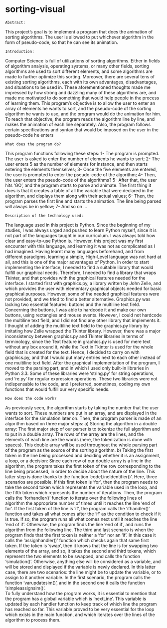 # sorting-visual

    Abstract:
This project’s goal is to implement a program that does the animation of sorting algorithms. The user is allowed to put whichever algorithm in the form of pseudo-code, so that he can see its animation.


    Introduction:
Computer Science is full of utilizations of sorting algorithms. Either in fields of algorithm analysis, operating systems, or many other fields, sorting algorithms are used to sort different elements, and some algorithms are made to further optimize this sorting. Moreover, there are several tens of existing sorting algorithms, each with its own advantages, disadvantages, and situations to be used in. These aforementioned thoughts made me impressed by how strong and dazzling many of these algorithms are, and made me motivated to do something that would help people in the process of learning them. 
This program’s objective is to allow the user to enter an array of elements he wants to sort, and the pseudo-code of the sorting algorithm he wants to use, and the program would do the animation for him. To reach that objective, the program reads the algorithm line by line, and makes the animation of each line separately. Also, the program follows certain specifications and syntax that would be imposed on the user in the pseudo-code he enters


    What does the program do?
This program functions following these steps: 
  1- The program is prompted. The user is asked to enter the number of elements he wants to sort; 
  2- The user enters 5 as the number of elements for instance, and then starts entering the elements themselves; 
  3- Once the five elements are entered, the user is prompted to enter the pseudo-code of the algorithm; 
  4- Then, the user enters the pseudo-code of the algorithms? 
  5- After that, the user hits ‘GO’, and the program starts to parse and animate. The first thing it does is that it creates a table of all the variable that were declared in the algorithm, and displays them along with their actual values; 
  6- Then, the program parses the first line and starts the animation. The line being parsed will always be in yellow; 
  7- And so on ...
  

    Description of the technology used:
The language used in this project is Python. Since the beginning of my studies, I was always urged and pushed to learn Python myself, since it is not part of the languages taught in our curriculum. I was always told how clear and easy-to-use Python is. However, this project was my first encounter with this language, and learning it was not as complicated as I had imagined. Having learnt many languages beforehand, and from different paradigms, learning a simple, High-Level language was not hard at all, and this is one of the major advantages of Python.
In order to start implementing the interface, I needed to find a suitable library that would fulfill our graphical needs. Therefore, I needed to find a library that wraps Tkinter, and that provides with the graphical features needed for the interface. I started first with graphics.py, a library written by John Zelle, and which provides the user with elementary graphical objects needed for basic graphical purposes. However, some of the needed graphical features were not provided, and we tried to find a better alternative. Graphics.py was lacking two essential features: buttons and the multiline text field. Concerning the buttons, I was able to hardcode it and make our own buttons, using rectangles and mouse events. However, I could not hardcode the multiline text field, and I did not find any other library that implements it. I thought of adding the multiline text field to the graphics.py library by imitating how Zelle wrapped the Tkinter library. However, there was a major inconsistency between graphics.py and Tkinter libraries in terms of terminology, since the Text feature in graphics.py is used for mere text without any box around it, while the Text in Tkinter is used for the whole field that is created for the text. Hence, I decided to carry on with graphics.py, and that I would put many entries next to each other instead of one multiline text field. 
After the graphical implementation of the program, I moved to the parsing part, and in which I used only built-in libraries in Python 3.3. Some of these libraries were ‘string.py’ for string operations, and ‘re.py’ for regular expression operations. These two libraries were not indispensable to the code, and I preferred, sometimes, coding my own functions that would fulfill our very specific needs.


    How does the code work?
As previously seen, the algorithm starts by taking the number that the user wants to sort. These numbers are put in an array, and are displayed in the interface for the simulation later on. Then, the program parser is made of an algorithm based on three major steps:
  a)	Storing the algorithm in a double array:
  The first major step of our parser is to tokenize the full algorithm and to put in a double array. The rows of the array are the lines, and the elements of each line are the words (here, the tokenization is done with spaces). This double array will be used throughout the whole parsing part of the program as the source of the sorting algorithm.
  b)	Taking the first token in the line being processed and deciding whether it is an assignment, a loop, or a decision:
  Since each row of our double array is a line in the algorithm, the program takes the first token of the row corresponding to the line being processed, in order to decide about the nature of the line. This latter step is done thanks to the function ‘codeLineIdentifier()’. Here, three scenarios are possible. If this first token is ‘for’, then the program needs to take the second token which represents the variable used in the loop, and the fifth token which represents the number of iterations. Then, the program calls the ‘forhandler()’ function to iterate over the following lines of algorithm the appropriate number of times until it reaches the line ‘end of for’. If the first token of the line is ‘if’, the program calls the ‘ifhandler()’ function and takes all what comes after the ‘if’ as the condition to check if it is true. If so, the program runs all what comes next until it reaches the line ‘end of if’. Otherwise, the program finds the line ‘end of if’, and runs the algorithm from the following line. The third and last scenario is when the program finds that the first token is neither a ‘for’ nor an ‘if’. In this case it calls the ‘assignhandler()’ function which checks again that same first token. If the token is ‘swap’, then it knows that the line is for swapping two elements of the array, and so, it takes the second and third tokens, which represent the two elements to be swapped, and calls the function ‘simulation()’. Otherwise, anything else will be considered as a variable, and will be stored and displayed if the variable is newly declared. In this latter case, there are two scenarios: the line might be to update the variable, or to assign to it another variable. In the first scenario, the program calls the function ‘varupdatesim()’, and in the second one it calls the function ‘simpleassignsim()’.   
  To fully understand how the program works, it is essential to mention that the program has a global variable which is ‘nextLine’. This variable is updated by each handler function to keep track of which line the program has reached so far. This variable proved to be very essential for the loop which exists in the main function, and which iterates over the lines of the algorithm to process them. 


